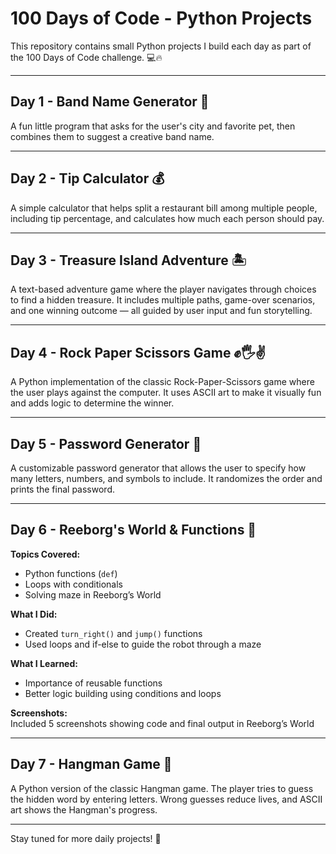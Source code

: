 # 100 Days of Code - Python Projects

This repository contains small Python projects I build each day as part of the 100 Days of Code challenge. 💻🔥

---

## Day 1 - Band Name Generator 🎸  
A fun little program that asks for the user's city and favorite pet, then combines them to suggest a creative band name.

---

## Day 2 - Tip Calculator 💰  
A simple calculator that helps split a restaurant bill among multiple people, including tip percentage, and calculates how much each person should pay.

---

## Day 3 - Treasure Island Adventure 🏝️  
A text-based adventure game where the player navigates through choices to find a hidden treasure. It includes multiple paths, game-over scenarios, and one winning outcome — all guided by user input and fun storytelling.

---

## Day 4 - Rock Paper Scissors Game ✊🖐️✌️  
A Python implementation of the classic Rock-Paper-Scissors game where the user plays against the computer. It uses ASCII art to make it visually fun and adds logic to determine the winner.

---

## Day 5 - Password Generator 🔐  
A customizable password generator that allows the user to specify how many letters, numbers, and symbols to include. It randomizes the order and prints the final password.

---

## Day 6 - Reeborg's World & Functions 🤖  
**Topics Covered:**  
- Python functions (`def`)  
- Loops with conditionals  
- Solving maze in Reeborg’s World  

**What I Did:**  
- Created `turn_right()` and `jump()` functions  
- Used loops and if-else to guide the robot through a maze  

**What I Learned:**  
- Importance of reusable functions  
- Better logic building using conditions and loops  

**Screenshots:**  
Included 5 screenshots showing code and final output in Reeborg’s World

---

## Day 7 - Hangman Game 🎯  
A Python version of the classic Hangman game. The player tries to guess the hidden word by entering letters. Wrong guesses reduce lives, and ASCII art shows the Hangman's progress.

---

Stay tuned for more daily projects! 🚀
